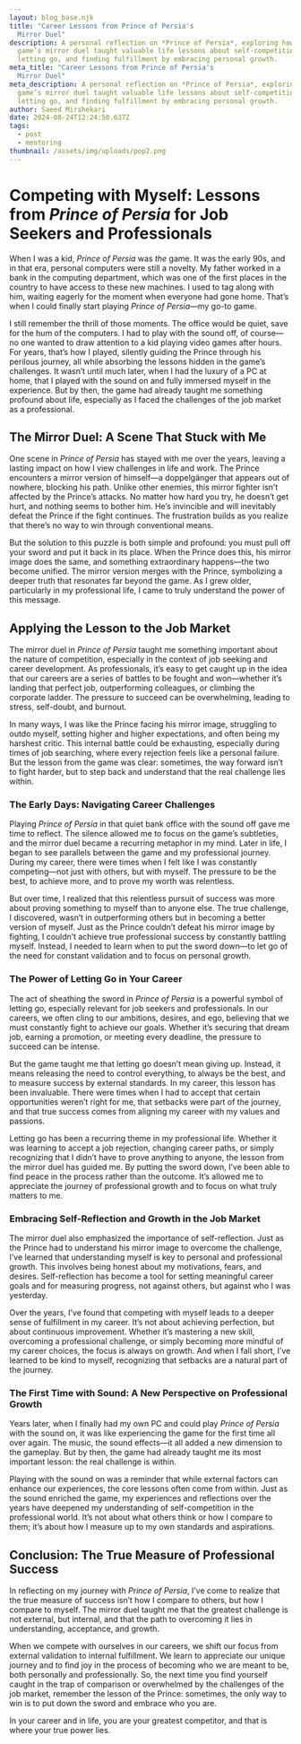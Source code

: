 ```yaml
---
layout: blog_base.njk
title: "Career Lessons from Prince of Persia's
  Mirror Duel"
description: A personal reflection on *Prince of Persia*, exploring how the
  game’s mirror duel taught valuable life lessons about self-competition,
  letting go, and finding fulfillment by embracing personal growth.
meta_title: "Career Lessons from Prince of Persia's
  Mirror Duel"
meta_description: A personal reflection on *Prince of Persia*, exploring how the
  game’s mirror duel taught valuable life lessons about self-competition,
  letting go, and finding fulfillment by embracing personal growth.
author: Saeed Mirshekari
date: 2024-08-24T12:24:50.637Z
tags:
  - post
  - mentoring
thumbnail: /assets/img/uploads/pop2.png
---
```

# Competing with Myself: Lessons from *Prince of Persia* for Job Seekers and Professionals

When I was a kid, *Prince of Persia* was *the* game. It was the early 90s, and in that era, personal computers were still a novelty. My father worked in a bank in the computing department, which was one of the first places in the country to have access to these new machines. I used to tag along with him, waiting eagerly for the moment when everyone had gone home. That’s when I could finally start playing *Prince of Persia*—my go-to game.

I still remember the thrill of those moments. The office would be quiet, save for the hum of the computers. I had to play with the sound off, of course—no one wanted to draw attention to a kid playing video games after hours. For years, that’s how I played, silently guiding the Prince through his perilous journey, all while absorbing the lessons hidden in the game’s challenges. It wasn’t until much later, when I had the luxury of a PC at home, that I played with the sound on and fully immersed myself in the experience. But by then, the game had already taught me something profound about life, especially as I faced the challenges of the job market as a professional.

## The Mirror Duel: A Scene That Stuck with Me

One scene in *Prince of Persia* has stayed with me over the years, leaving a lasting impact on how I view challenges in life and work. The Prince encounters a mirror version of himself—a doppelgänger that appears out of nowhere, blocking his path. Unlike other enemies, this mirror fighter isn’t affected by the Prince’s attacks. No matter how hard you try, he doesn’t get hurt, and nothing seems to bother him. He’s invincible and will inevitably defeat the Prince if the fight continues. The frustration builds as you realize that there’s no way to win through conventional means.

But the solution to this puzzle is both simple and profound: you must pull off your sword and put it back in its place. When the Prince does this, his mirror image does the same, and something extraordinary happens—the two become unified. The mirror version merges with the Prince, symbolizing a deeper truth that resonates far beyond the game. As I grew older, particularly in my professional life, I came to truly understand the power of this message.

## Applying the Lesson to the Job Market

The mirror duel in *Prince of Persia* taught me something important about the nature of competition, especially in the context of job seeking and career development. As professionals, it’s easy to get caught up in the idea that our careers are a series of battles to be fought and won—whether it’s landing that perfect job, outperforming colleagues, or climbing the corporate ladder. The pressure to succeed can be overwhelming, leading to stress, self-doubt, and burnout.

In many ways, I was like the Prince facing his mirror image, struggling to outdo myself, setting higher and higher expectations, and often being my harshest critic. This internal battle could be exhausting, especially during times of job searching, where every rejection feels like a personal failure. But the lesson from the game was clear: sometimes, the way forward isn’t to fight harder, but to step back and understand that the real challenge lies within.

### The Early Days: Navigating Career Challenges

Playing *Prince of Persia* in that quiet bank office with the sound off gave me time to reflect. The silence allowed me to focus on the game’s subtleties, and the mirror duel became a recurring metaphor in my mind. Later in life, I began to see parallels between the game and my professional journey. During my career, there were times when I felt like I was constantly competing—not just with others, but with myself. The pressure to be the best, to achieve more, and to prove my worth was relentless.

But over time, I realized that this relentless pursuit of success was more about proving something to myself than to anyone else. The true challenge, I discovered, wasn’t in outperforming others but in becoming a better version of myself. Just as the Prince couldn’t defeat his mirror image by fighting, I couldn’t achieve true professional success by constantly battling myself. Instead, I needed to learn when to put the sword down—to let go of the need for constant validation and to focus on personal growth.

### The Power of Letting Go in Your Career

The act of sheathing the sword in *Prince of Persia* is a powerful symbol of letting go, especially relevant for job seekers and professionals. In our careers, we often cling to our ambitions, desires, and ego, believing that we must constantly fight to achieve our goals. Whether it’s securing that dream job, earning a promotion, or meeting every deadline, the pressure to succeed can be intense.

But the game taught me that letting go doesn’t mean giving up. Instead, it means releasing the need to control everything, to always be the best, and to measure success by external standards. In my career, this lesson has been invaluable. There were times when I had to accept that certain opportunities weren’t right for me, that setbacks were part of the journey, and that true success comes from aligning my career with my values and passions.

Letting go has been a recurring theme in my professional life. Whether it was learning to accept a job rejection, changing career paths, or simply recognizing that I didn’t have to prove anything to anyone, the lesson from the mirror duel has guided me. By putting the sword down, I’ve been able to find peace in the process rather than the outcome. It’s allowed me to appreciate the journey of professional growth and to focus on what truly matters to me.

### Embracing Self-Reflection and Growth in the Job Market

The mirror duel also emphasized the importance of self-reflection. Just as the Prince had to understand his mirror image to overcome the challenge, I’ve learned that understanding myself is key to personal and professional growth. This involves being honest about my motivations, fears, and desires. Self-reflection has become a tool for setting meaningful career goals and for measuring progress, not against others, but against who I was yesterday.

Over the years, I’ve found that competing with myself leads to a deeper sense of fulfillment in my career. It’s not about achieving perfection, but about continuous improvement. Whether it’s mastering a new skill, overcoming a professional challenge, or simply becoming more mindful of my career choices, the focus is always on growth. And when I fall short, I’ve learned to be kind to myself, recognizing that setbacks are a natural part of the journey.

### The First Time with Sound: A New Perspective on Professional Growth

Years later, when I finally had my own PC and could play *Prince of Persia* with the sound on, it was like experiencing the game for the first time all over again. The music, the sound effects—it all added a new dimension to the gameplay. But by then, the game had already taught me its most important lesson: the real challenge is within.

Playing with the sound on was a reminder that while external factors can enhance our experiences, the core lessons often come from within. Just as the sound enriched the game, my experiences and reflections over the years have deepened my understanding of self-competition in the professional world. It’s not about what others think or how I compare to them; it’s about how I measure up to my own standards and aspirations.

## Conclusion: The True Measure of Professional Success

In reflecting on my journey with *Prince of Persia*, I’ve come to realize that the true measure of success isn’t how I compare to others, but how I compare to myself. The mirror duel taught me that the greatest challenge is not external, but internal, and that the path to overcoming it lies in understanding, acceptance, and growth.

When we compete with ourselves in our careers, we shift our focus from external validation to internal fulfillment. We learn to appreciate our unique journey and to find joy in the process of becoming who we are meant to be, both personally and professionally. So, the next time you find yourself caught in the trap of comparison or overwhelmed by the challenges of the job market, remember the lesson of the Prince: sometimes, the only way to win is to put down the sword and embrace who you are.

In your career and in life, you are your greatest competitor, and that is where your true power lies.
